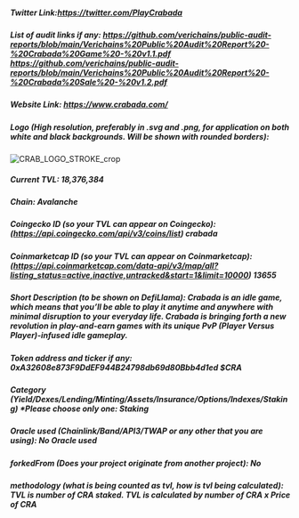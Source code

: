 ##### Twitter Link:https://twitter.com/PlayCrabada


##### List of audit links if any: https://github.com/verichains/public-audit-reports/blob/main/Verichains%20Public%20Audit%20Report%20-%20Crabada%20Game%20-%20v1.1.pdf https://github.com/verichains/public-audit-reports/blob/main/Verichains%20Public%20Audit%20Report%20-%20Crabada%20Sale%20-%20v1.2.pdf


##### Website Link: https://www.crabada.com/


##### Logo (High resolution, preferably in .svg and .png, for application on both white and black backgrounds. Will be shown with rounded borders):

![CRAB_LOGO_STROKE_crop](https://user-images.githubusercontent.com/94895077/142991392-33f0aee7-5041-4d69-b156-0fa4c5066c2a.png)


##### Current TVL: 18,376,384


##### Chain: Avalanche


##### Coingecko ID (so your TVL can appear on Coingecko): (https://api.coingecko.com/api/v3/coins/list) crabada


##### Coinmarketcap ID (so your TVL can appear on Coinmarketcap): (https://api.coinmarketcap.com/data-api/v3/map/all?listing_status=active,inactive,untracked&start=1&limit=10000) 13655


##### Short Description (to be shown on DefiLlama): Crabada is an idle game, which means that you’ll be able to play it anytime and anywhere with minimal disruption to your everyday life. Crabada is bringing forth a new revolution in play-and-earn games with its unique PvP (Player Versus Player)-infused idle gameplay. 


##### Token address and ticker if any: 0xA32608e873F9DdEF944B24798db69d80Bbb4d1ed $CRA


##### Category (Yield/Dexes/Lending/Minting/Assets/Insurance/Options/Indexes/Staking) *Please choose only one: Staking


##### Oracle used (Chainlink/Band/API3/TWAP or any other that you are using): No Oracle used


##### forkedFrom (Does your project originate from another project): No


##### methodology (what is being counted as tvl, how is tvl being calculated): TVL is number of CRA staked. TVL is calculated by number of CRA x Price of CRA


